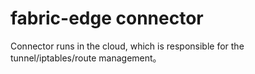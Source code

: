 # fabric-edge connector

Connector runs in the cloud, which is responsible for the tunnel/iptables/route management。